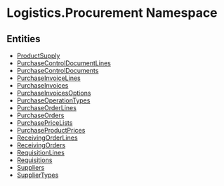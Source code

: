 ﻿---
uid: Logistics.Procurement
---
# Logistics.Procurement Namespace

## Entities
- [ProductSupply](Logistics.Procurement.ProductSupply.md)  
- [PurchaseControlDocumentLines](Logistics.Procurement.PurchaseControlDocumentLines.md)  
- [PurchaseControlDocuments](Logistics.Procurement.PurchaseControlDocuments.md)  
- [PurchaseInvoiceLines](Logistics.Procurement.PurchaseInvoiceLines.md)  
- [PurchaseInvoices](Logistics.Procurement.PurchaseInvoices.md)  
- [PurchaseInvoicesOptions](Logistics.Procurement.PurchaseInvoicesOptions.md)  
- [PurchaseOperationTypes](Logistics.Procurement.PurchaseOperationTypes.md)  
- [PurchaseOrderLines](Logistics.Procurement.PurchaseOrderLines.md)  
- [PurchaseOrders](Logistics.Procurement.PurchaseOrders.md)  
- [PurchasePriceLists](Logistics.Procurement.PurchasePriceLists.md)  
- [PurchaseProductPrices](Logistics.Procurement.PurchaseProductPrices.md)  
- [ReceivingOrderLines](Logistics.Procurement.ReceivingOrderLines.md)  
- [ReceivingOrders](Logistics.Procurement.ReceivingOrders.md)  
- [RequisitionLines](Logistics.Procurement.RequisitionLines.md)  
- [Requisitions](Logistics.Procurement.Requisitions.md)  
- [Suppliers](Logistics.Procurement.Suppliers.md)  
- [SupplierTypes](Logistics.Procurement.SupplierTypes.md)  

